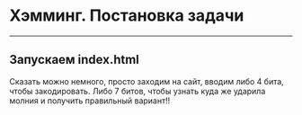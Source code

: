 # Хэмминг. Постановка задачи


---
**Запускаем index.html**
---
Сказать можно немного, просто заходим на сайт, вводим либо 4 бита, чтобы закодировать. Либо 7 битов, чтобы узнать куда же ударила молния и получить правильный вариант!! 


